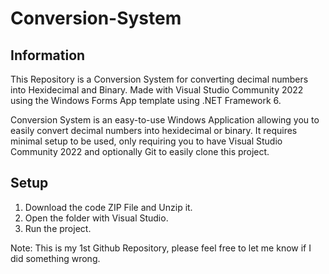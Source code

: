 # Conversion-System
## Information
This Repository is a Conversion System for converting decimal numbers into Hexidecimal and Binary. Made with Visual Studio Community 2022 using the Windows Forms App template using .NET Framework 6.

Conversion System is an easy-to-use Windows Application allowing you to easily convert decimal numbers into hexidecimal or binary. It requires minimal setup to be used, only requiring you to have Visual Studio Community 2022 and optionally Git to easily clone this project.

## Setup

1. Download the code ZIP File and Unzip it.
2. Open the folder with Visual Studio.
3. Run the project.

Note: This is my 1st Github Repository, please feel free to let me know if I did something wrong.
